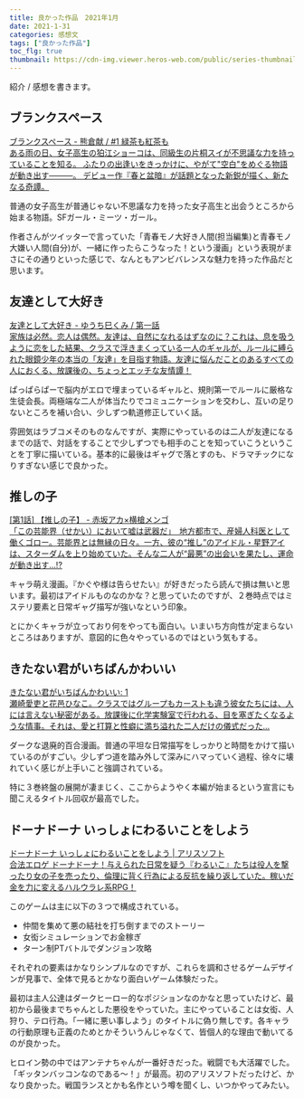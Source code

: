 ```yaml
---
title: 良かった作品　2021年1月
date: 2021-1-31
categories: 感想文
tags: ["良かった作品"]
toc_flg: true
thumbnail: https://cdn-img.viewer.heros-web.com/public/series-thumbnail/13933686331689937629-602fff42b8068c2629a3ec5cd46a2023?1596621188
---
```


紹介 / 感想を書きます。



## ブランクスペース

<div class="bcard-wrapper">
<a href="https://viewer.heros-web.com/episode/13933686331689971929" rel="nofollow" target="_blank">
<span class="bcard-main withogimg">
<div class="bcard-title">
ブランクスペース - 熊倉献 / #1 緑茶も紅茶も
</div>
<div class="bcard-description">
ある雨の日、女子高生の狛江ショーコは、同級生の片桐スイが不思議な力を持っていることを知る。 ふたりの出逢いをきっかけに、やがて"空白"をめぐる物語が動き出す―――。 デビュー作『春と盆暗』が話題となった新鋭が描く、新たなる奇譚。
</div>
<div class="bcard-img" style="background-image: url(https://cdn-img.viewer.heros-web.com/public/series-thumbnail/13933686331689937629-602fff42b8068c2629a3ec5cd46a2023?1596621188)">
</div></span></a></div>


普通の女子高生が普通じゃない不思議な力を持った女子高生と出会うところから始まる物語。SFガール・ミーツ・ガール。

作者さんがツイッターで言っていた「青春モノ大好き人間(担当編集)と青春モノ大嫌い人間(自分)が、一緒に作ったらこうなった！という漫画」という表現がまさにその通りといった感じで、なんともアンビバレンスな魅力を持った作品だと思います。

## 友達として大好き

<div class="bcard-wrapper">
<a href="https://comic-days.com/episode/10834108156748113091" rel="nofollow" target="_blank">
<span class="bcard-main withogimg">
<div class="bcard-title">
友達として大好き - ゆうち巳くみ / 第一話
</div>
<div class="bcard-description">
家族は必然。恋人は偶然。友達は、自然になれるはずなのに？これは、息を吸うように恋をした結果、クラスで浮きまくっている一人のギャルが、ルールに縛られた眼鏡少年の本当の「友達」を目指す物語。友達に悩んだことのあるすべての人におくる、放課後の、ちょっとエッチな友情譚！
</div>
<div class="bcard-img" style="background-image: url(https://afternoon.kodansha.co.jp//c/tomosuki/thumbnail.jpg)">
</div></span></a></div>

ぱっぱらぱーで脳内がエロで埋まっているギャルと、規則第一でルールに厳格な生徒会長。両極端な二人が体当たりでコミュニケーションを交わし、互いの足りないところを補い合い、少しずつ軌道修正していく話。

雰囲気はラブコメそのものなんですが、実際にやっているのは二人が友達になるまでの話で、対話をすることで少しずつでも相手のことを知っていこうということを丁寧に描いている。基本的に最後はギャグで落とすのも、ドラマチックになりすぎない感じで良かった。


## 推しの子

<div class="bcard-wrapper">
<a href="https://tonarinoyj.jp/episode/13933686331626273051" rel="nofollow" target="_blank">
<span class="bcard-main withogimg">
<div class="bcard-title">
[第1話] 【推しの子】 - 赤坂アカ×横槍メンゴ
</div>
<div class="bcard-description">
「この芸能界（せかい）において嘘は武器だ」　地方都市で、産婦人科医として働くゴロー。芸能界とは無縁の日々。一方、彼の“推し”のアイドル・星野アイは、スターダムを上り始めていた。そんな二人が“最悪”の出会いを果たし、運命が動き出す…!?
</div>
<div class="bcard-img" style="background-image: url(https://m.media-amazon.com/images/I/51Pe4qI9WNL.jpg)">
</div></span></a></div>

キャラ萌え漫画。『かぐや様は告らせたい』が好きだったら読んで損は無いと思います。最初はアイドルものなのかな？と思っていたのですが、２巻時点ではミステリ要素と日常ギャグ描写が強いなという印象。

とにかくキャラが立っており何をやっても面白い。いまいち方向性が定まらないところはありますが、意図的に色々やっているのではという気もする。

## きたない君がいちばんかわいい

<div class="bcard-wrapper">
<a href="https://www.amazon.co.jp/dp/B081DK4YW2" rel="nofollow" target="_blank">
<span class="bcard-main withogimg">
<div class="bcard-title">
きたない君がいちばんかわいい: 1
</div>
<div class="bcard-description">
瀬崎愛吏と花邑ひなこ。クラスではグループもカーストも違う彼女たちには、人には言えない秘密がある。放課後に化学実験室で行われる、目を塞ぎたくなるような情事。それは、愛と打算と性癖に満ち溢れた二人だけの儀式だった…
</div>
<div class="bcard-img" style="background-image: url(https://m.media-amazon.com/images/I/5164wa9aAIL.jpg)">
</div></span></a></div>


ダークな退廃的百合漫画。普通の平坦な日常描写をしっかりと時間をかけて描いているのがすごい。少しずつ道を踏み外して深みにハマっていく過程、徐々に壊れていく感じが上手いこと強調されている。

特に３巻終盤の展開が凄まじく、ここからようやく本編が始まるという宣言にも聞こえるタイトル回収が最高でした。

## ドーナドーナ いっしょにわるいことをしよう

<div class="bcard-wrapper">
<a href="https://www.alicesoft.com/dohnadohna/" rel="nofollow" target="_blank">
<span class="bcard-main withogimg">
<div class="bcard-title">
ドーナドーナ いっしょにわるいことをしよう | アリスソフト
</div>
<div class="bcard-description">
合法エロゲ ドーナドーナ！与えられた日常を疑う『わるいこ』たちは役人を撃ったり女の子を売ったり、倫理に背く行為による反抗を繰り返していた。稼いだ金を力に変えるハルウラレ系RPG！
</div>
<div class="bcard-img" style="background-image: url(https://img.dlsite.jp/modpub/images2/work/professional/VJ014000/VJ013965_img_main.jpg)">
</div></span></a></div>

このゲームは主に以下の３つで構成されている。
- 仲間を集めて悪の結社を打ち倒すまでのストーリー 
- 女衒シミュレーションでお金稼ぎ
- ターン制PTバトルでダンジョン攻略
  
それぞれの要素はかなりシンプルなのですが、これらを調和させるゲームデザインが見事で、全体で見るとかなり面白いゲーム体験だった。

最初は主人公達はダークヒーロー的なポジションなのかなと思っていたけど、最初から最後までちゃんとした悪役をやっていた。主にやっていることは女衒、人狩り、テロ行為。「一緒に悪い事しよう」のタイトルに偽り無しです。各キャラの行動原理も正義のためとかそういうんじゃなくて、皆個人的な理由で動いてるのが良かった。

ヒロイン勢の中ではアンテナちゃんが一番好きだった。戦闘でも大活躍でした。「ギッタンバッコンなのである～！」が最高。初のアリスソフトだったけど、かなり良かった。戦国ランスとかも名作という噂を聞くし、いつかやってみたい。